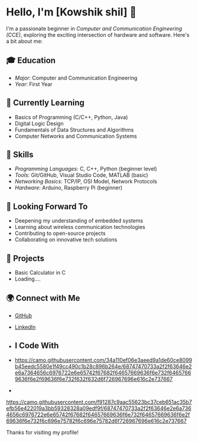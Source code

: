 # Hello, I'm [Kowshik shil] 👋

I'm a passionate beginner in *Computer and Communication Engineering (CCE)*, exploring the exciting intersection of hardware and software. Here's a bit about me:

## 🎓 Education
- *Major*: Computer and Communication Engineering
- *Year*: First Year

## 🌱 Currently Learning
- Basics of Programming (C/C++, Python, Java)
- Digital Logic Design
- Fundamentals of Data Structures and Algorithms
- Computer Networks and Communication Systems

## 🔧 Skills
- *Programming Languages*: C, C++, Python (beginner level)
- *Tools*: Git/GitHub, Visual Studio Code, MATLAB (basic)
- *Networking Basics*: TCP/IP, OSI Model, Network Protocols
- *Hardware*: Arduino, Raspberry Pi (beginner)

## 👀 Looking Forward To
- Deepening my understanding of embedded systems
- Learning about wireless communication technologies
- Contributing to open-source projects
- Collaborating on innovative tech solutions

## 🚀 Projects
- Basic Calculator in C
- Loading....

## 🌍 Connect with Me
- [GitHub](https://github.com/KowshikSD890)
- [LinkedIn](https://linkedin.com/in/Kowshik_Shil)

- ## I Code With
- https://camo.githubusercontent.com/34a110ef06e3aeed9a1de60ce8099b45eedc5580e1f49cc490c1b28c896b264e/68747470733a2f2f63646e2e6a7364656c6976722e6e65742f67682f64657669636f6e732f64657669636f6e2f69636f6e732f632f632d6f726967696e616c2e737667
- 
https://camo.githubusercontent.com/f91287c9aac55623bc37ceb651ac35b7efb56e422019a3bb59328328a09edf9f/68747470733a2f2f63646e2e6a7364656c6976722e6e65742f67682f64657669636f6e732f64657669636f6e2f69636f6e732f6c696e75782f6c696e75782d6f726967696e616c2e737667




Thanks for visiting my profile!
